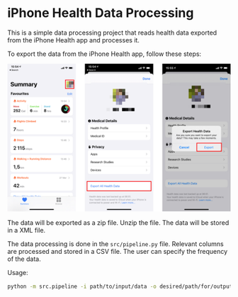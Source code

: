 # iPhone Health Data Processing
This is a simple data processing project that reads health data exported from the iPhone Health app and processes it. 

To export the data from the iPhone Health app, follow these steps:

<p align="center">
<img src="assets/png/export-guide.png" alt="drawing" width="600" align="" />
</p>

The data will be exported as a zip file. Unzip the file. The data will be stored in a XML file.

The data processing is done in the `src/pipeline.py` file. 
Relevant columns are processed and stored in a CSV file. The user can specify the frequency of the data.

Usage:
```bash
python -m src.pipeline -i path/to/input/data -o desired/path/for/output/data -f <desired frequency of the data>
```

